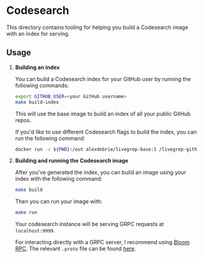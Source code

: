 # Codesearch 

This directory contains tooling for helping you build a Codesearch image with an index for serving.

## Usage

1. **Building an index**

    You can build a Codesearch index for your GitHub user by running the following commands:
    
    ```bash
    export GITHUB_USER=<your GitHub username>
    make build-index
    ```
    
    This will use the base image to build an index of all your public GitHub repos.
    
    If you'd like to use different Codesearch flags to build the index, you can run the following command:
    
    ```bash
    docker run -v ${PWD}:/out alexdebrie/livegrep-base:1 /livegrep-github-reindex <your Codesearch flags> -out /out/livegrep.idx
    ```
    
2. **Building and running the Codesearch image**

    After you've generated the index, you can build an image using your index with the following command:
    
    ```bash
    make build
    ```
    
    Then you can run your image with:
    
    ```bash
    make run
    ```
    
    Your codesearch instance will be serving GRPC requests at `localhost:9999`.
    
    For interacting directly with a GRPC server, I recommend using [Bloom RPC](https://github.com/uw-labs/bloomrpc). The relevant `.proto` file can be found [here](https://github.com/livegrep/livegrep/blob/master/src/proto/livegrep.proto).

